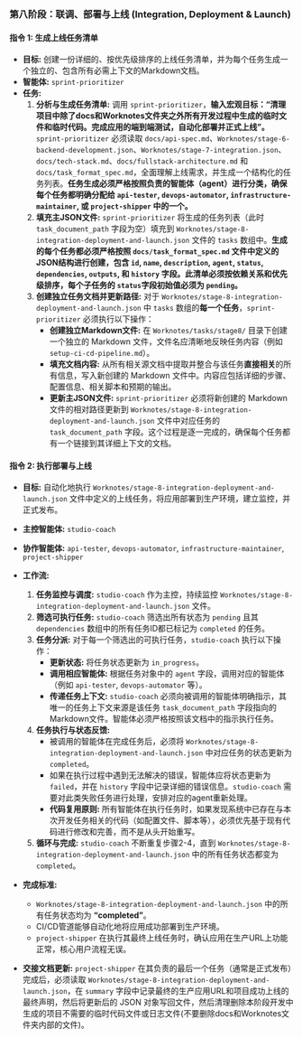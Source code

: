 ### **第八阶段：联调、部署与上线 (Integration, Deployment & Launch)**

#### **指令 1: 生成上线任务清单**

* **目标:** 创建一份详细的、按优先级排序的上线任务清单，并为每个任务生成一个独立的、包含所有必需上下文的Markdown文档。
* **智能体:** `sprint-prioritizer`
* **任务:**
  1. **分析与生成任务清单:** 调用 `sprint-prioritizer`，**输入宏观目标：“清理项目中除了docs和Worknotes文件夹之外所有开发过程中生成的临时文件和临时代码。完成应用的端到端测试，自动化部署并正式上线”。** `sprint-prioritizer` 必须读取 `docs/api-spec.md`、`Worknotes/stage-6-backend-development.json`、`Worknotes/stage-7-integration.json`、`docs/tech-stack.md`、`docs/fullstack-architecture.md` 和 `docs/task_format_spec.md`，全面理解上线需求，并生成一个结构化的任务列表。**任务生成必须严格按照负责的智能体（agent）进行分类，确保每个任务都明确分配给 `api-tester`, `devops-automator`, `infrastructure-maintainer`, 或 `project-shipper` 中的一个。**
  2. **填充主JSON文件:** `sprint-prioritizer` 将生成的任务列表（此时 `task_document_path` 字段为空）填充到 `Worknotes/stage-8-integration-deployment-and-launch.json` 文件的 `tasks` 数组中。**生成的每个任务都必须严格按照 `docs/task_format_spec.md` 文件中定义的JSON结构进行创建，包含 `id`, `name`, `description`, `agent`, `status`, `dependencies`, `outputs`, 和 `history` 字段。此清单必须按依赖关系和优先级排序，每个子任务的 `status`字段初始值必须为 `pending`。**
  3. **创建独立任务文档并更新路径:** 对于 `Worknotes/stage-8-integration-deployment-and-launch.json` 中 `tasks` 数组的**每一个任务**，`sprint-prioritizer` 必须执行以下操作：
     * **创建独立Markdown文件:** 在 `Worknotes/tasks/stage8/` 目录下创建一个独立的 Markdown 文件，文件名应清晰地反映任务内容（例如 `setup-ci-cd-pipeline.md`）。
     * **填充文档内容:** 从所有相关源文档中提取并整合与该任务**直接相关**的所有信息，写入新创建的 Markdown 文件中。内容应包括详细的步骤、配置信息、相关脚本和预期的输出。
     * **更新主JSON文件:** `sprint-prioritizer` 必须将新创建的 Markdown 文件的相对路径更新到 `Worknotes/stage-8-integration-deployment-and-launch.json` 文件中对应任务的 `task_document_path` 字段。这个过程是逐一完成的，确保每个任务都有一个链接到其详细上下文的文档。

#### **指令 2: 执行部署与上线**

* **目标:** 自动化地执行 `Worknotes/stage-8-integration-deployment-and-launch.json` 文件中定义的上线任务，将应用部署到生产环境，建立监控，并正式发布。
* **主控智能体:** `studio-coach`
* **协作智能体:** `api-tester`, `devops-automator`, `infrastructure-maintainer`, `project-shipper`
* **工作流:**
  1. **任务监控与调度:** `studio-coach` 作为主控，持续监控 `Worknotes/stage-8-integration-deployment-and-launch.json` 文件。
  2. **筛选可执行任务:** `studio-coach` 筛选出所有状态为 `pending` 且其 `dependencies` 数组中的所有任务ID都已标记为 `completed` 的任务。
  3. **任务分派:** 对于每一个筛选出的可执行任务，`studio-coach` 执行以下操作：
     * **更新状态:** 将任务状态更新为 `in_progress`。
     * **调用相应智能体:** 根据任务对象中的 `agent` 字段，调用对应的智能体（例如 `api-tester`, `devops-automator` 等）。
     * **传递任务上下文:** `studio-coach` 必须向被调用的智能体明确指示，其唯一的任务上下文来源是该任务 `task_document_path` 字段指向的Markdown文件。智能体必须严格按照该文档中的指示执行任务。
  4. **任务执行与状态反馈:**
     * 被调用的智能体在完成任务后，必须将 `Worknotes/stage-8-integration-deployment-and-launch.json` 中对应任务的状态更新为 `completed`。
     * 如果在执行过程中遇到无法解决的错误，智能体应将状态更新为 `failed`，并在 `history` 字段中记录详细的错误信息。`studio-coach` 需要对此类失败任务进行处理，安排对应的agent重新处理。
     * **代码复用原则:** 所有智能体在执行任务时，如果发现系统中已存在与本次开发任务相关的代码（如配置文件、脚本等），必须优先基于现有代码进行修改和完善，而不是从头开始重写。
  5. **循环与完成:** `studio-coach` 不断重复步骤2-4，直到 `Worknotes/stage-8-integration-deployment-and-launch.json` 中的所有任务状态都变为 `completed`。

* **完成标准:**
  * `Worknotes/stage-8-integration-deployment-and-launch.json` 中的所有任务状态均为 **“completed”**。
  * CI/CD管道能够自动化地将应用成功部署到生产环境。
  * `project-shipper` 在执行其最终上线任务时，确认应用在生产URL上功能正常，核心用户流程无误。
* **交接文档更新:** `project-shipper` 在其负责的最后一个任务（通常是正式发布）完成后，必须读取 `Worknotes/stage-8-integration-deployment-and-launch.json`，在 `summary` 字段中记录最终的生产应用URL和项目成功上线的最终声明，然后将更新后的 JSON 对象写回文件，然后清理删除本阶段开发中生成的项目不需要的临时代码文件或日志文件(不要删除docs和Worknotes文件夹内部的文件)。